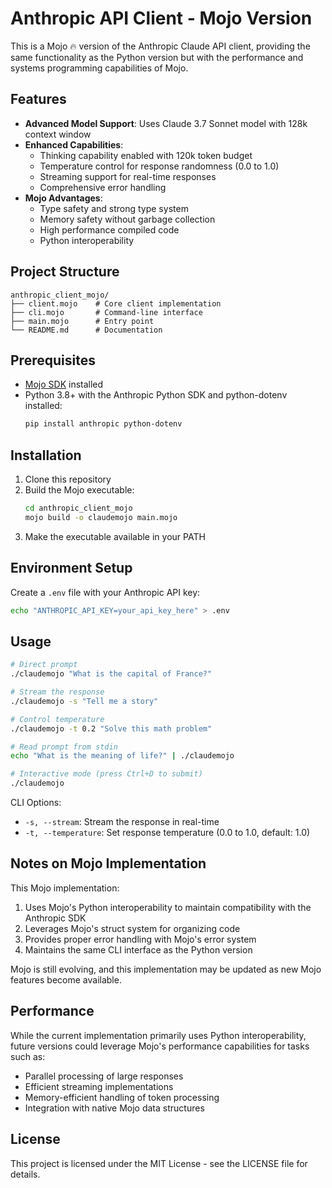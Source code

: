 # Anthropic API Client - Mojo Version

This is a Mojo 🔥 version of the Anthropic Claude API client, providing the same functionality as the Python version but with the performance and systems programming capabilities of Mojo.

## Features

- **Advanced Model Support**: Uses Claude 3.7 Sonnet model with 128k context window
- **Enhanced Capabilities**:
  - Thinking capability enabled with 120k token budget
  - Temperature control for response randomness (0.0 to 1.0)
  - Streaming support for real-time responses
  - Comprehensive error handling
- **Mojo Advantages**:
  - Type safety and strong type system
  - Memory safety without garbage collection
  - High performance compiled code
  - Python interoperability

## Project Structure

```
anthropic_client_mojo/
├── client.mojo    # Core client implementation
├── cli.mojo       # Command-line interface
├── main.mojo      # Entry point
└── README.md      # Documentation
```

## Prerequisites

- [Mojo SDK](https://www.modular.com/mojo) installed
- Python 3.8+ with the Anthropic Python SDK and python-dotenv installed:
  ```bash
  pip install anthropic python-dotenv
  ```

## Installation

1. Clone this repository
2. Build the Mojo executable:
   ```bash
   cd anthropic_client_mojo
   mojo build -o claudemojo main.mojo
   ```
3. Make the executable available in your PATH

## Environment Setup

Create a `.env` file with your Anthropic API key:
```bash
echo "ANTHROPIC_API_KEY=your_api_key_here" > .env
```

## Usage

```bash
# Direct prompt
./claudemojo "What is the capital of France?"

# Stream the response
./claudemojo -s "Tell me a story"

# Control temperature
./claudemojo -t 0.2 "Solve this math problem"

# Read prompt from stdin
echo "What is the meaning of life?" | ./claudemojo

# Interactive mode (press Ctrl+D to submit)
./claudemojo
```

CLI Options:
- `-s, --stream`: Stream the response in real-time
- `-t, --temperature`: Set response temperature (0.0 to 1.0, default: 1.0)

## Notes on Mojo Implementation

This Mojo implementation:

1. Uses Mojo's Python interoperability to maintain compatibility with the Anthropic SDK
2. Leverages Mojo's struct system for organizing code
3. Provides proper error handling with Mojo's error system
4. Maintains the same CLI interface as the Python version

Mojo is still evolving, and this implementation may be updated as new Mojo features become available.

## Performance

While the current implementation primarily uses Python interoperability, future versions could leverage Mojo's performance capabilities for tasks such as:

- Parallel processing of large responses
- Efficient streaming implementations
- Memory-efficient handling of token processing
- Integration with native Mojo data structures

## License

This project is licensed under the MIT License - see the LICENSE file for details.